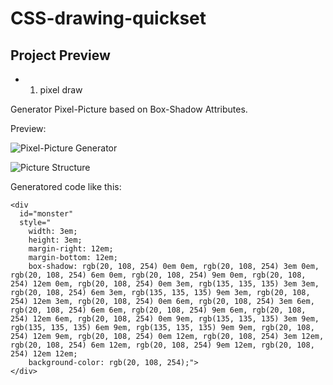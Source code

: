 # CSS-drawing-quickset

## Project Preview

* 1. pixel draw

Generator Pixel-Picture based on Box-Shadow Attributes.

Preview:

![Pixel-Picture Generator](https://i.imgur.com/wCWVyKs.png)

![Picture Structure](https://i.imgur.com/Dks7aHx.png)

Generatored code like this:

```
<div 
  id="monster" 
  style="
    width: 3em; 
    height: 3em; 
    margin-right: 12em; 
    margin-bottom: 12em; 
    box-shadow: rgb(20, 108, 254) 0em 0em, rgb(20, 108, 254) 3em 0em, rgb(20, 108, 254) 6em 0em, rgb(20, 108, 254) 9em 0em, rgb(20, 108, 254) 12em 0em, rgb(20, 108, 254) 0em 3em, rgb(135, 135, 135) 3em 3em, rgb(20, 108, 254) 6em 3em, rgb(135, 135, 135) 9em 3em, rgb(20, 108, 254) 12em 3em, rgb(20, 108, 254) 0em 6em, rgb(20, 108, 254) 3em 6em, rgb(20, 108, 254) 6em 6em, rgb(20, 108, 254) 9em 6em, rgb(20, 108, 254) 12em 6em, rgb(20, 108, 254) 0em 9em, rgb(135, 135, 135) 3em 9em, rgb(135, 135, 135) 6em 9em, rgb(135, 135, 135) 9em 9em, rgb(20, 108, 254) 12em 9em, rgb(20, 108, 254) 0em 12em, rgb(20, 108, 254) 3em 12em, rgb(20, 108, 254) 6em 12em, rgb(20, 108, 254) 9em 12em, rgb(20, 108, 254) 12em 12em; 
    background-color: rgb(20, 108, 254);">
</div>
```
